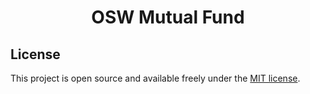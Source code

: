 <h1 align="center">OSW Mutual Fund</h1>

## License

This project is open source and available freely under the [MIT license](LICENSE.md).
